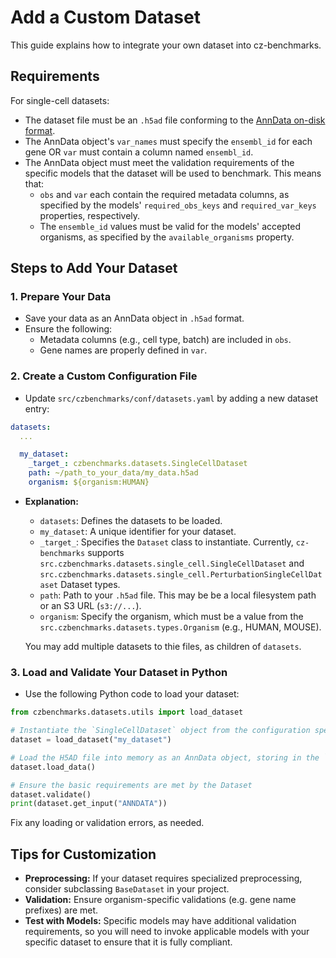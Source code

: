 # Add a Custom Dataset

This guide explains how to integrate your own dataset into cz-benchmarks.

## Requirements

For single-cell datasets:
- The dataset file must be an `.h5ad` file conforming to the [AnnData on-disk format](https://anndata.readthedocs.io/en/latest/fileformat-prose.html#on-disk-format).
- The AnnData object's `var_names` must specify the `ensembl_id` for each gene OR `var` must contain a column named `ensembl_id`.
- The AnnData object must meet the validation requirements of the specific models that the dataset will be used to benchmark. This means that:
    - `obs` and `var` each contain the required metadata columns, as specified by the models' `required_obs_keys` and `required_var_keys` properties, respectively.
    - The `ensemble_id` values must be valid for the models' accepted organisms, as specified by the `available_organisms` property. 


## Steps to Add Your Dataset

### 1. Prepare Your Data

- Save your data as an AnnData object in `.h5ad` format.
- Ensure the following:
  - Metadata columns (e.g., cell type, batch) are included in `obs`.
  - Gene names are properly defined in `var`.

### 2. Create a Custom Configuration File

- Update `src/czbenchmarks/conf/datasets.yaml` by adding a new dataset entry:

```yaml
datasets:
  ...

  my_dataset:
    _target_: czbenchmarks.datasets.SingleCellDataset
    path: ~/path_to_your_data/my_data.h5ad
    organism: ${organism:HUMAN}
```

- **Explanation:**
  - `datasets`: Defines the datasets to be loaded.
  - `my_dataset`: A unique identifier for your dataset.
  - `_target_`: Specifies the `Dataset` class to instantiate. Currently, `cz-benchmarks` supports `src.czbenchmarks.datasets.single_cell.SingleCellDataset` and `src.czbenchmarks.datasets.single_cell.PerturbationSingleCellDataset` Dataset types.
  - `path`: Path to your `.h5ad` file. This may be be a local filesystem path or an S3 URL (`s3://...`).
  - `organism`: Specify the organism, which must be a value from the `src.czbenchmarks.datasets.types.Organism` (e.g., HUMAN, MOUSE).

  You may add multiple datasets to thie files, as children of `datasets`.

### 3. Load and Validate Your Dataset in Python

- Use the following Python code to load your dataset:

```python
from czbenchmarks.datasets.utils import load_dataset

# Instantiate the `SingleCellDataset` object from the configuration specified in `datasets.yaml`
dataset = load_dataset("my_dataset")

# Load the H5AD file into memory as an AnnData object, storing in the `ANNDATA` input "slot" of the dataset.
dataset.load_data()

# Ensure the basic requirements are met by the Dataset
dataset.validate()
print(dataset.get_input("ANNDATA"))
```

Fix any loading or validation errors, as needed.

## Tips for Customization

- **Preprocessing:** If your dataset requires specialized preprocessing, consider subclassing `BaseDataset` in your project.
- **Validation:** Ensure organism-specific validations (e.g. gene name prefixes) are met.
- **Test with Models:** Specific models may have additional validation requirements, so you will need to invoke applicable models with your specific dataset to ensure that it is fully compliant.

